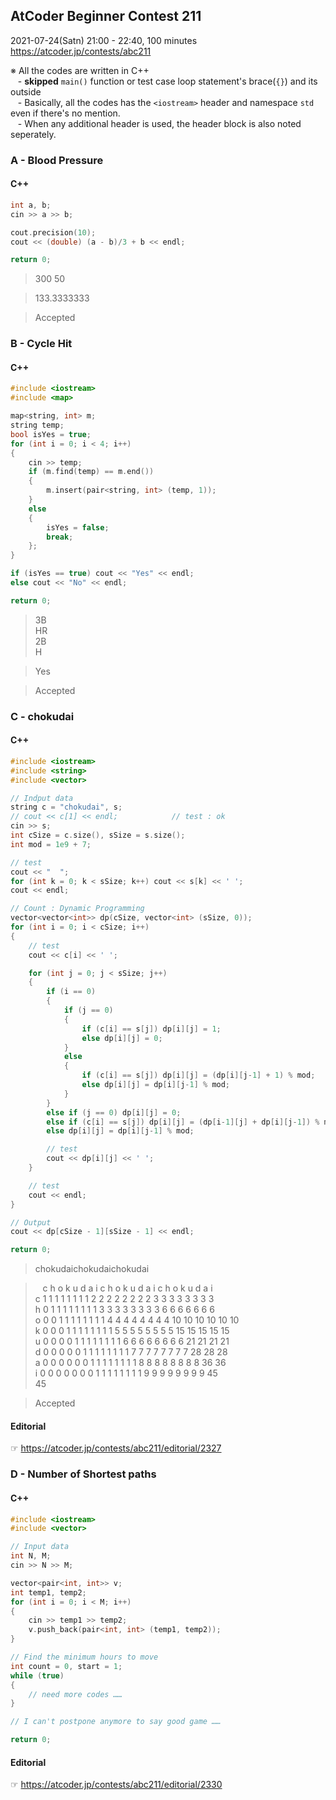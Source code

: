 ## AtCoder Beginner Contest 211

2021-07-24(Satn) 21:00 - 22:40, 100 minutes  
https://atcoder.jp/contests/abc211

※ All the codes are written in C++  
&nbsp;&nbsp;&nbsp;- **skipped** `main()` function or test case loop statement's brace(`{}`) and its outside  
&nbsp;&nbsp;&nbsp;- Basically, all the codes has the `<iostream>` header and namespace `std` even if there's no mention.  
&nbsp;&nbsp;&nbsp;- When any additional header is used, the header block is also noted seperately.


### A - Blood Pressure

#### C++
```cpp
int a, b;
cin >> a >> b;

cout.precision(10);
cout << (double) (a - b)/3 + b << endl;

return 0;
```

> 300 50

> 133.3333333

> Accepted


### B - Cycle Hit

#### C++
```cpp
#include <iostream>
#include <map>
```
```cpp
map<string, int> m;
string temp;
bool isYes = true;
for (int i = 0; i < 4; i++)
{
    cin >> temp;
    if (m.find(temp) == m.end())
    {
        m.insert(pair<string, int> (temp, 1));
    }
    else
    {
        isYes = false;
        break; 
    };        
}

if (isYes == true) cout << "Yes" << endl;
else cout << "No" << endl;

return 0;
```

> 3B  
> HR  
> 2B  
> H

> Yes

> Accepted


### C - chokudai

#### C++
```cpp
#include <iostream>
#include <string>
#include <vector>
```
```cpp
// Indput data
string c = "chokudai", s;
// cout << c[1] << endl;            // test : ok
cin >> s;
int cSize = c.size(), sSize = s.size();
int mod = 1e9 + 7;

// test
cout << "  ";
for (int k = 0; k < sSize; k++) cout << s[k] << ' ';
cout << endl;
```
```cpp
// Count : Dynamic Programming
vector<vector<int>> dp(cSize, vector<int> (sSize, 0));
for (int i = 0; i < cSize; i++)
{
    // test
    cout << c[i] << ' ';

    for (int j = 0; j < sSize; j++)
    {
        if (i == 0)
        {
            if (j == 0)
            {
                if (c[i] == s[j]) dp[i][j] = 1;
                else dp[i][j] = 0;
            }
            else
            {
                if (c[i] == s[j]) dp[i][j] = (dp[i][j-1] + 1) % mod;
                else dp[i][j] = dp[i][j-1] % mod;
            }
        }
        else if (j == 0) dp[i][j] = 0;
        else if (c[i] == s[j]) dp[i][j] = (dp[i-1][j] + dp[i][j-1]) % mod;
        else dp[i][j] = dp[i][j-1] % mod;

        // test
        cout << dp[i][j] << ' ';
    }

    // test
    cout << endl;
}

// Output
cout << dp[cSize - 1][sSize - 1] << endl;

return 0;
```

> chokudaichokudaichokudai

> &nbsp;&nbsp;&nbsp;c h o k u d a i c h o k u d a i c h o k u d a i  
> c 1 1 1 1 1 1 1 1 2 2 2 2 2 2 2 2 3 3 3 3 3 3 3 3  
> h 0 1 1 1 1 1 1 1 1 3 3 3 3 3 3 3 3 6 6 6 6 6 6 6  
> o 0 0 1 1 1 1 1 1 1 1 4 4 4 4 4 4 4 4 10 10 10 10 10 10  
> k 0 0 0 1 1 1 1 1 1 1 1 5 5 5 5 5 5 5 5 15 15 15 15 15  
> u 0 0 0 0 1 1 1 1 1 1 1 1 6 6 6 6 6 6 6 6 21 21 21 21  
> d 0 0 0 0 0 1 1 1 1 1 1 1 1 7 7 7 7 7 7 7 7 28 28 28  
> a 0 0 0 0 0 0 1 1 1 1 1 1 1 1 8 8 8 8 8 8 8 8 36 36  
> i 0 0 0 0 0 0 0 1 1 1 1 1 1 1 1 9 9 9 9 9 9 9 9 45  
> 45

> Accepted

#### Editorial
☞ https://atcoder.jp/contests/abc211/editorial/2327


### D - Number of Shortest paths

#### C++
```cpp
#include <iostream>
#include <vector>
```
```cpp
// Input data
int N, M;
cin >> N >> M;

vector<pair<int, int>> v;
int temp1, temp2;
for (int i = 0; i < M; i++)
{
    cin >> temp1 >> temp2;
    v.push_back(pair<int, int> (temp1, temp2));
}

// Find the minimum hours to move
int count = 0, start = 1;
while (true)
{
    // need more codes ……
}

// I can't postpone anymore to say good game ……

return 0;
```

#### Editorial
☞ https://atcoder.jp/contests/abc211/editorial/2330